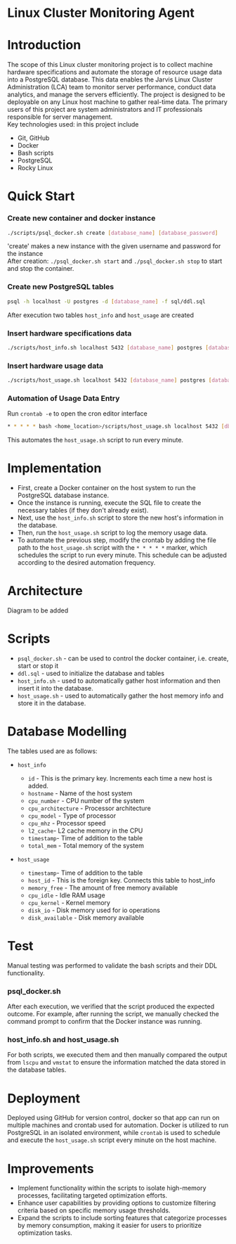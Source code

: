 # Linux Cluster Monitoring Agent

# Introduction
The scope of this Linux cluster monitoring project is to collect machine hardware specifications and automate the storage of resource usage data into a PostgreSQL database. This data enables the Jarvis Linux Cluster Administration (LCA) team to monitor server performance, conduct data analytics, and manage the servers efficiently. The project is designed to be deployable on any Linux host machine to gather real-time data. The primary users of this project are system administrators and IT professionals responsible for server management.\
Key technologies used: in this project include 
- Git, GitHub 
- Docker
- Bash scripts
- PostgreSQL
- Rocky Linux

# Quick Start

### Create new container and docker instance
```bash
./scripts/psql_docker.sh create [database_name] [database_password]
  ```
'create' makes a new instance with the given username and password for the instance \
After creation:
`./psql_docker.sh start` and `./psql_docker.sh stop` to start and stop the container.

### Create new PostgreSQL tables 
```bash
psql -h localhost -U postgres -d [database_name] -f sql/ddl.sql
```
After execution two tables `host_info` and `host_usage` are created

### Insert hardware specifications data
```bash
./scripts/host_info.sh localhost 5432 [database_name] postgres [database_password]
```
### Insert hardware usage data
```bash
./scripts/host_usage.sh localhost 5432 [database_name] postgres [database_password]
```
### Automation of Usage Data Entry
Run `crontab -e` to open the cron editor interface
```bash
* * * * * bash <home_location>/scripts/host_usage.sh localhost 5432 [db_name] [postgres] [password] > /tmp/host_usage.log
```
This automates the `host_usage.sh` script to run every minute.

# Implementation
- First, create a Docker container on the host system to run the PostgreSQL database instance.
- Once the instance is running, execute the SQL file to create the necessary tables (if they don't already exist).
- Next, use the `host_info.sh` script to store the new host's information in the database.
- Then, run the `host_usage.sh` script to log the memory usage data.
- To automate the previous step, modify the crontab by adding the file path to the `host_usage.sh` script with the `* * * * *` marker, which schedules the script to run every minute. This schedule can be adjusted according to the desired automation frequency.

# Architecture

Diagram to be added

# Scripts
- `psql_docker.sh` - can be used to control the docker container, i.e. create, start or stop it
- `ddl.sql` - used to initialize the database and tables
- `host_info.sh` - used to automatically gather host information and then insert it into the database.
- `host_usage.sh` - used to automatically gather the host memory info and store it in the database.

# Database Modelling

The tables used are as follows:

- `host_info`
    - `id` - This is the primary key. Increments each time a new host is added.
    - `hostname` - Name of the host system
    - `cpu_number` - CPU number of the system
    - `cpu_architecture` - Processor architecture
    - `cpu_model` - Type of processor
    - `cpu_mhz` - Processor speed
    - `l2_cache`- L2 cache memory in the CPU
    - `timestamp`- Time of addition to the table
    - `total_mem` - Total memory of the system


- `host_usage`
    - `timestamp`- Time of addition to the table
    - `host_id` - This is the foreign key. Connects this table to host_info
    - `memory_free` - The amount of free memory available
    - `cpu_idle` - Idle RAM usage
    - `cpu_kernel` - Kernel memory
    - `disk_io` - Disk memory used for io operations
    - `disk_available` - Disk memory available

# Test
Manual testing was performed to validate the bash scripts and their DDL functionality.

### psql_docker.sh
After each execution, we verified that the script produced the expected outcome. For example, after running the script, we manually checked the command prompt to confirm that the Docker instance was running.

### host_info.sh and host_usage.sh
For both scripts, we executed them and then manually compared the output from `lscpu` and `vmstat` to ensure the information matched the data stored in the database tables.

# Deployment
Deployed using GitHub for version control, docker so that app can run on multiple machines and crontab used for automation. Docker is utilized to run PostgreSQL in an isolated environment, while `crontab` is used to schedule and execute the `host_usage.sh` script every minute on the host machine.

# Improvements

- Implement functionality within the scripts to isolate high-memory processes, facilitating targeted optimization efforts.
- Enhance user capabilities by providing options to customize filtering criteria based on specific memory usage thresholds.
- Expand the scripts to include sorting features that categorize processes by memory consumption, making it easier for users to prioritize optimization tasks.


